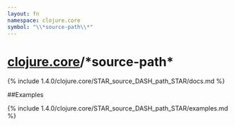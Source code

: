 ```yaml
---
layout: fn
namespace: clojure.core
symbol: "\\*source-path\\*"
---
```


# [clojure.core](../)/\*source-path\*

{% include 1.4.0/clojure.core/STAR_source_DASH_path_STAR/docs.md %}

##Examples

{% include 1.4.0/clojure.core/STAR_source_DASH_path_STAR/examples.md %}

